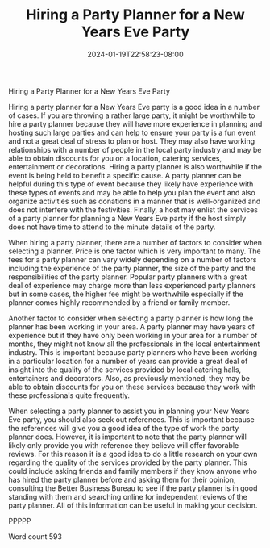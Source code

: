 ﻿---
title: "Hiring a Party Planner for a New Years Eve Party"
date: 2024-01-19T22:58:23-08:00
description: "New Years Eve Party Planning Tips for Web Success"
featured_image: "/images/New Years Eve Party Planning.jpg"
tags: ["New Years Eve Party Planning"]
---

Hiring a Party Planner for a New Years Eve Party

Hiring a party planner for a New Years Eve party is a good idea in a number of cases. If you are throwing a rather large party, it might be worthwhile to hire a party planner because they will have more experience in planning and hosting such large parties and can help to ensure your party is a fun event and not a great deal of stress to plan or host. They may also have working relationships with a number of people in the local party industry and may be able to obtain discounts for you on a location, catering services, entertainment or decorations. Hiring a party planner is also worthwhile if the event is being held to benefit a specific cause. A party planner can be helpful during this type of event because they likely have experience with these types of events and may be able to help you plan the event and also organize activities such as donations in a manner that is well-organized and does not interfere with the festivities. Finally, a host may enlist the services of a party planner for planning a New Years Eve party if the host simply does not have time to attend to the minute details of the party. 

When hiring a party planner, there are a number of factors to consider when selecting a planner. Price is one factor which is very important to many. The fees for a party planner can vary widely depending on a number of factors including the experience of the party planner, the size of the party and the responsibilities of the party planner. Popular party planners with a great deal of experience may charge more than less experienced party planners but in some cases, the higher fee might be worthwhile especially if the planner comes highly recommended by a friend or family member.

Another factor to consider when selecting a party planner is how long the planner has been working in your area. A party planner may have years of experience but if they have only been working in your area for a number of months, they might not know all the professionals in the local entertainment industry. This is important because party planners who have been working in a particular location for a number of years can provide a great deal of insight into the quality of the services provided by local catering halls, entertainers and decorators. Also, as previously mentioned, they may be able to obtain discounts for you on these services because they work with these professionals quite frequently. 

When selecting a party planner to assist you in planning your New Years Eve party, you should also seek out references. This is important because the references will give you a good idea of the type of work the party planner does. However, it is important to note that the party planner will likely only provide you with reference they believe will offer favorable reviews. For this reason it is a good idea to do a little research on your own regarding the quality of the services provided by the party planner. This could include asking friends and family members if they know anyone who has hired the party planner before and asking them for their opinion, consulting the Better Business Bureau to see if the party planner is in good standing with them and searching online for independent reviews of the party planner. All of this information can be useful in making your decision. 

PPPPP

Word count 593

